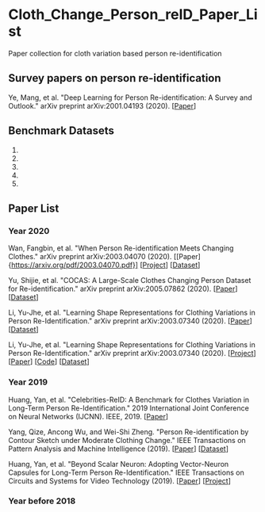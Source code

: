 # Cloth_Change_Person_reID_Paper_List
Paper collection for cloth variation based person re-identification 


## Survey papers on person re-identification 
Ye, Mang, et al. "Deep Learning for Person Re-identification: A Survey and Outlook." arXiv preprint arXiv:2001.04193 (2020). [[Paper](https://arxiv.org/pdf/2001.04193)]

## Benchmark Datasets
1. 
2. 
3. 
4. 
5. 

## Paper List 


### Year 2020 

Wan, Fangbin, et al. "When Person Re-identification Meets Changing Clothes." arXiv preprint arXiv:2003.04070 (2020). [[Paper]{https://arxiv.org/pdf/2003.04070.pdf}] [[Project](https://wanfb.github.io/dataset.html)] [[Dataset](https://drive.google.com/drive/folders/1gd3PVsbDVlrSzK60BWUf1Y2C6nGMDcRV)]  

Yu, Shijie, et al. "COCAS: A Large-Scale Clothes Changing Person Dataset for Re-identification." arXiv preprint arXiv:2005.07862 (2020). [[Paper](https://arxiv.org/pdf/2005.07862.pdf)]  [[Dataset]()] 

Li, Yu-Jhe, et al. "Learning Shape Representations for Clothing Variations in Person Re-Identification." arXiv preprint arXiv:2003.07340 (2020). [[Paper](https://arxiv.org/pdf/2003.07340)] [[Dataset]()] 

Li, Yu-Jhe, et al. "Learning Shape Representations for Clothing Variations in Person Re-Identification." arXiv preprint arXiv:2003.07340 (2020). [[Project](https://naiq.github.io/LTCC_Perosn_ReID.html)] [[Paper](https://arxiv.org/pdf/2003.07340)] [[Code]()] [[Dataset]()] 


 



  

### Year 2019 

Huang, Yan, et al. "Celebrities-ReID: A Benchmark for Clothes Variation in Long-Term Person Re-Identification." 2019 International Joint Conference on Neural Networks (IJCNN). IEEE, 2019. [[Paper](https://opus.lib.uts.edu.au/bitstream/10453/137663/1/08851957.pdf)] 

Yang, Qize, Ancong Wu, and Wei-Shi Zheng. "Person Re-identification by Contour Sketch under Moderate Clothing Change." IEEE Transactions on Pattern Analysis and Machine Intelligence (2019). [[Paper](https://arxiv.org/abs/2002.02295)] [[Dataset](https://drive.google.com/file/d/1yTYawRm4ap3M-j0PjLQJ--xmZHseFDLz/view?usp=sharing)] 

Huang, Yan, et al. "Beyond Scalar Neuron: Adopting Vector-Neuron Capsules for Long-Term Person Re-Identification." IEEE Transactions on Circuits and Systems for Video Technology (2019). [[Paper](https://opus.lib.uts.edu.au/bitstream/10453/137156/4/Binder1.pdf)]  [[Project](https://www.isee-ai.cn/~yangqize/clothing.html)] 





### Year before 2018 







